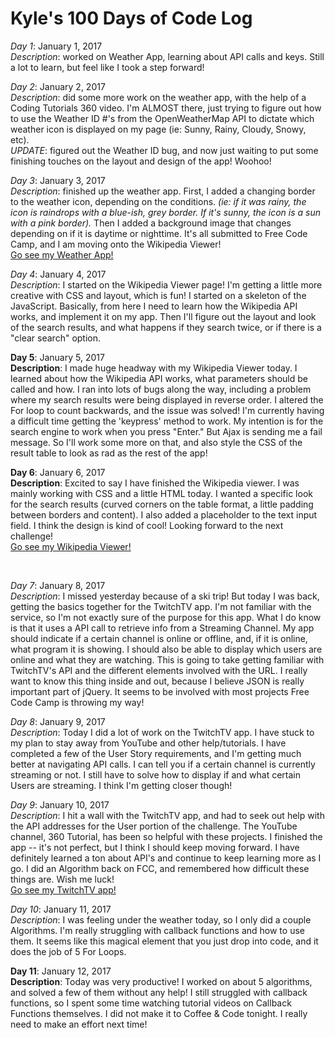 <html>
<h1> Kyle's 100 Days of Code Log </h1>
<p><em>Day 1</em>: January 1, 2017 </br>
<em>Description</em>: worked on Weather App, learning about API calls and keys. Still a lot to learn, but feel like I took a step forward!<p>
<div></div>
<p><em>Day 2</em>: January 2, 2017 </br>
<em>Description</em>: did some more work on the weather app, with the help of a Coding Tutorials 360 video. I'm ALMOST there, just trying to figure out how to use the Weather ID #'s from the OpenWeatherMap API to dictate which weather icon is displayed on my page (ie: Sunny, Rainy, Cloudy, Snowy, etc).</br>
<em>UPDATE</em>: figured out the Weather ID bug, and now just waiting to put some finishing touches on the layout and design of the app! Woohoo!</p>
<p><em>Day 3</em>: January 3, 2017 </br>
<em>Description</em>: finished up the weather app. First, I added a changing border to the weather icon, depending on the conditions. <em>(ie: if it was rainy, the icon is raindrops with a blue-ish, grey border. If it's sunny, the icon is a sun with a pink border).</em> Then I added a background image that changes depending on if it is daytime or nighttime. It's all submitted to Free Code Camp, and I am moving onto the Wikipedia Viewer!</br>
<a href="http://codepen.io/0ls0n/full/KaPLZB">Go see my Weather App!</a> </p>
<p><em>Day 4</em>: January 4, 2017 </br>
<em>Description</em>: I started on the Wikipedia Viewer page! I'm getting a little more creative with CSS and layout, which is fun! I started on a skeleton of the JavaScript. Basically, from here I need to learn how the Wikipedia API works, and implement it on my app. Then I'll figure out the layout and look of the search results, and what happens if they search twice, or if there is a "clear search" option.</p>
<p><strong>Day 5</strong>: January 5, 2017 </br>
<strong>Description</strong>: I made huge headway with my Wikipedia Viewer today. I learned about how the Wikipedia API works, what parameters should be called and how. I ran into lots of bugs along the way, including a problem where my search results were being displayed in reverse order. I altered the For loop to count backwards, and the issue was solved! I'm currently having a difficult time getting the 'keypress' method to work. My intention is for the search engine to work when you press "Enter." But Ajax is sending me a fail message. So I'll work some more on that, and also style the CSS of the result table to look as rad as the rest of the app!</p>
<p><strong>Day 6</strong>: January 6, 2017 </br>
<strong>Description</strong>: Excited to say I have finished the Wikipedia viewer. I was mainly working with CSS and a little HTML today. I wanted a specific look for the search results (curved corners on the table format, a little padding between borders and content). I also added a placeholder to the text input field. I think the design is kind of cool! Looking forward to the next challenge!</br>
<a href="https://codepen.io/0ls0n/full/JEjLzJ/">Go see my Wikipedia Viewer!</a></p>
</br>
<p><em>Day 7</em>: January 8, 2017 </br>
<em>Description</em>: I missed yesterday because of a ski trip! But today I was back, getting the basics together for the TwitchTV app. I'm not familiar with the service, so I'm not exactly sure of the purpose for this app. What I do know is that it uses a API call to retrieve info from a Streaming Channel. My app should indicate if a certain channel is online or offline, and, if it is online, what program it is showing. I should also be able to display which users are online and what they are watching. This is going to take getting familiar with TwitchTV's API and the different elements involved with the URL. I really want to know this thing inside and out, because I believe JSON is really important part of jQuery. It seems to be involved with most projects Free Code Camp is throwing my way!</p>
<p><em>Day 8</em>: January 9, 2017 </br>
<em>Description</em>: Today I did a lot of work on the TwitchTV app. I have stuck to my plan to stay away from YouTube and other help/tutorials. I have completed a few of the User Story requirements, and I'm getting much better at navigating API calls. I can tell you if a certain channel is currently streaming or not. I still have to solve how to display if and what certain Users are streaming. I think I'm getting closer though!</p>
<p><em>Day 9</em>: January 10, 2017 </br>
<em>Description</em>: I hit a wall with the TwitchTV app, and had to seek out help with the API addresses for the User portion of the challenge. The YouTube channel, 360 Tutorial, has been so helpful with these projects. I finished the app -- it's not perfect, but I think I should keep moving forward. I have definitely learned a ton about API's and continue to keep learning more as I go. I did an Algorithm back on FCC, and remembered how difficult these things are. Wish me luck!</br>
<a href="https://codepen.io/0ls0n/full/egpNRE/">Go see my TwitchTV app!</a></p>
<p><em>Day 10</em>: January 11, 2017 </br>
<em>Description</em>: I was feeling under the weather today, so I only did a couple Algorithms. I'm really struggling with callback functions and how to use them. It seems like this magical element that you just drop into code, and it does the job of 5 For Loops.</p>
<p><strong>Day 11</strong>: January 12, 2017 </br>
<strong>Description</strong>: Today was very productive! I worked on about 5 algorithms, and solved a few of them without any help! I still struggled with callback functions, so I spent some time watching tutorial videos on Callback Functions themselves. I did not make it to Coffee & Code tonight. I really need to make an effort next time! </p>
</html>

